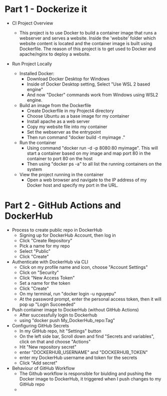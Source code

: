 # Part 1 - Dockerize it
- CI Project Overview
    - This project is to use Docker to build a container image that runs a webserver and serves a website. Inside the 'website' folder which website content is located and the container image is built using Dockerfile. The reason of this project is to get used to Docker and apache/nginx to deploy a website.

- Run Project Locally
    - Installed Docker:
        - Download Docker Desktop for Windows
        - Inside of Docker Desktop setting, Select "Use WSL 2 based engine" 
        - And now "Docker" commands work from Windows using WSL2 engine.
    - Build an image from the Dockerfile
        - Create Dockerfile in my Project4 directory
        - Choose Ubuntu as a base image for my container
        - Install apache as a web server
        - Copy my website file into my container
        - Set the webserver as the entrypoint
        - Then run command "docker build -t myimage ."
    - Run the container
        - Using command "docker run -d -p 8080:80 myimage". This will start a container based on my image and map port 80 in the container to port 80 on the host 
        - Then using "docker ps -a" to all list the running containers on the system 
    - View the project running in the container 
        - Open a web browser and navigate to the IP address of my Docker host and specify my port in the URL. 

# Part 2 - GitHub Actions and DockerHub
- Process to create public repo in DockerHub
    - Signing up for DockerHub Account, then log in 
    - Click "Create Repository" 
    - Pick a name for my repo 
    - Select "Public"
    - Click "Create"
- Authenticate with DockerHub via CLI
    - Click on my profile name and icon, choose "Account Settings"
    - Click on "Security"
    - Click "New Access Token"
    - Set a name for the token 
    - Click "Create"
    - On my terminal, run "docker login -u nguyepu"
    - At the password prompt, enter the personal access token, then it will pop up "Login Succeeded"
- Push container image to DockerHub (without GitHub Actions)
    - After successfully login to Dockerhub
    - using "docker push My_DockerHub_repo:Tag"
- Configuring GitHub Secrets 
    - In my GitHub repo, hit "Settings" button
    - On the left side bar, Scroll down and find "Secrets and variables", click on that and choose "Actions"
    - Hit "New repository secret"
    - enter "DOCKERHUB_USERNAME" and "DOCKERHUB_TOKEN"
    - enter my DockerHub username and token for the secrets 
    - Click "Add secret"
- Behaviour of GitHub Workflow
    - The Github workflow is responsible for biulding and pushing the Docker image to DockerHub, it triggered when I push changes to my GitHub repo
    - 
